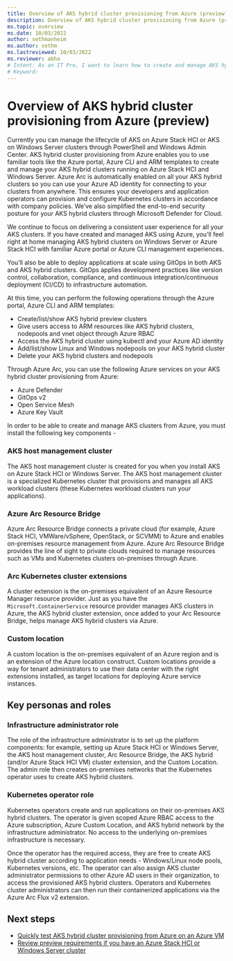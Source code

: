 ```yaml
---
title: Overview of AKS hybrid cluster provisioning from Azure (preview)
description: Overview of AKS hybrid cluster provisioning from Azure (preview)
ms.topic: overview
ms.date: 10/03/2022
author: sethmanheim
ms.author: sethm 
ms.lastreviewed: 10/03/2022
ms.reviewer: abha
# Intent: As an IT Pro, I want to learn how to create and manage AKS hybrid clusters on-premises from Azure
# Keyword: 
---
```


# Overview of AKS hybrid cluster provisioning from Azure (preview)

Currently you can manage the lifecycle of AKS on Azure Stack HCI or AKS on Windows Server clusters through PowerShell and Windows Admin Center. AKS hybrid cluster provisioning from Azure enables you to use familiar tools like the Azure portal, Azure CLI and ARM templates to create and manage your AKS hybrid clusters running on Azure Stack HCI and Windows Server. Azure Arc is automatically enabled on all your AKS hybrid clusters so you can use your Azure AD identity for connecting to your clusters from anywhere. This ensures your developers and application operators can provision and configure Kubernetes clusters in accordance with company policies. We’ve also simplified the end-to-end security posture for your AKS hybrid clusters through Microsoft Defender for Cloud.  

We continue to focus on delivering a consistent user experience for all your AKS clusters. If you have created and managed AKS using Azure, you’ll feel right at home managing AKS hybrid clusters on Windows Server or Azure Stack HCI with familiar Azure portal or Azure CLI management experiences. 

You’ll also be able to deploy applications at scale using GitOps in both AKS and AKS hybrid clusters. GitOps applies development practices like version control, collaboration, compliance, and continuous integration/continuous deployment (CI/CD) to infrastructure automation. 

At this time, you can perform the following operations through the Azure portal, Azure CLI and ARM templates:

- Create/list/show AKS hybrid preview clusters
- Give users access to ARM resources like AKS hybrid clusters, nodepools and vnet object through Azure RBAC 
- Access the AKS hybrid cluster using kubectl and your Azure AD identity
- Add/list/show Linux and Windows nodepools on your AKS hybrid cluster
- Delete your AKS hybrid clusters and nodepools 

Through Azure Arc, you can use the following Azure services on your AKS hybrid cluster provisioning from Azure:

- Azure Defender
- GitOps v2
- Open Service Mesh
- Azure Key Vault

In order to be able to create and manage AKS clusters from Azure, you must install the following key components -

### AKS host management cluster

The AKS host management cluster is created for you when you install AKS on Azure Stack HCI or Windows Server. The AKS host management cluster is a specialized Kubernetes cluster that provisions and manages all AKS workload clusters (these Kubernetes workload clusters run your applications). 

### Azure Arc Resource Bridge

Azure Arc Resource Bridge connects a private cloud (for example, Azure Stack HCI, VMWare/vSphere, OpenStack, or SCVMM) to Azure and enables on-premises resource management from Azure. Azure Arc Resource Bridge provides the line of sight to private clouds required to manage resources such as VMs and Kubernetes clusters on-premises through Azure. 

### Arc Kubernetes cluster extensions

A cluster extension is the on-premises equivalent of an Azure Resource Manager resource provider. Just as you have the `Microsoft.ContainerService` resource provider  manages AKS clusters in Azure, the AKS hybrid cluster extension, once added to your Arc Resource Bridge, helps manage AKS hybrid clusters via Azure.

### Custom location

A custom location is the on-premises equivalent of an Azure region and is an extension of the Azure location construct. Custom locations provide a way for tenant administrators to use their data center with the right extensions installed, as target locations for deploying Azure service instances.

## Key personas and roles

### Infrastructure administrator role

The role of the infrastructure administrator is to set up the platform components: for example, setting up Azure Stack HCI or Windows Server, the AKS host management cluster, Arc Resource Bridge, the AKS hybrid (and/or Azure Stack HCI VM) cluster extension, and the Custom Location. The admin role then creates on-premises networks that the Kubernetes operator uses to create AKS hybrid clusters. 

### Kubernetes operator role

Kubernetes operators create and run applications on their on-premises AKS hybrid clusters. The operator is given scoped Azure RBAC access to the Azure subscription, Azure Custom Location, and AKS hybrid network by the infrastructure administrator. No access to the underlying on-premises infrastructure is necessary.

Once the operator has the required access, they are free to create AKS hybrid cluster according to application needs - Windows/Linux node pools, Kubernetes versions, etc. The operator can also assign AKS cluster administrator permissions to other Azure AD users in their organization, to access the provisioned AKS hybrid clusters. Operators and Kubernetes cluster administrators can then run their containerized applications via the Azure Arc Flux v2 extension.

## Next steps

- [Quickly test AKS hybrid cluster provisioning from Azure on an Azure VM](aks-hybrid-preview-azure-vm.md)
- [Review preview requirements if you have an Azure Stack HCI or Windows Server cluster](aks-hybrid-preview-requirements.md)
